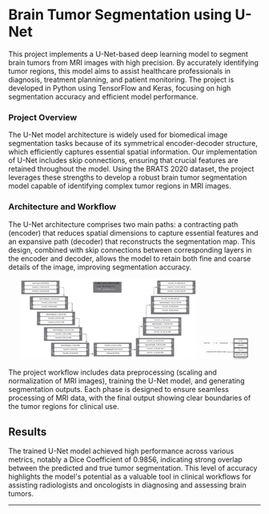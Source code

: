 # Brain Tumor Segmentation using U-Net

This project implements a U-Net-based deep learning model to segment brain tumors from MRI images with high precision. By accurately identifying tumor regions, this model aims to assist healthcare professionals in diagnosis, treatment planning, and patient monitoring. The project is developed in Python using TensorFlow and Keras, focusing on high segmentation accuracy and efficient model performance.

### Project Overview
The U-Net model architecture is widely used for biomedical image segmentation tasks because of its symmetrical encoder-decoder structure, which efficiently captures essential spatial information. Our implementation of U-Net includes skip connections, ensuring that crucial features are retained throughout the model. Using the BRATS 2020 dataset, the project leverages these strengths to develop a robust brain tumor segmentation model capable of identifying complex tumor regions in MRI images.

### Architecture and Workflow
The U-Net architecture comprises two main paths: a contracting path (encoder) that reduces spatial dimensions to capture essential features and an expansive path (decoder) that reconstructs the segmentation map. This design, combined with skip connections between corresponding layers in the encoder and decoder, allows the model to retain both fine and coarse details of the image, improving segmentation accuracy.

<p align="center">
  <img src="/images/modelArchitecture.png" width="70%" />
  <img src="./images/modelWorkflow.png" width="20%" />
</p>

The project workflow includes data preprocessing (scaling and normalization of MRI images), training the U-Net model, and generating segmentation outputs. Each phase is designed to ensure seamless processing of MRI data, with the final output showing clear boundaries of the tumor regions for clinical use.


## Results
The trained U-Net model achieved high performance across various metrics, notably a Dice Coefficient of 0.9856, indicating strong overlap between the predicted and true tumor segmentation. This level of accuracy highlights the model's potential as a valuable tool in clinical workflows for assisting radiologists and oncologists in diagnosing and assessing brain tumors.

---